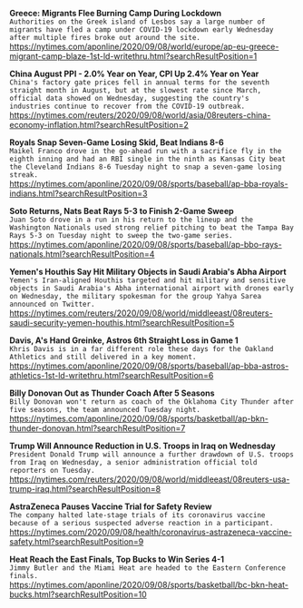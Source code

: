**Greece: Migrants Flee Burning Camp During Lockdown**\
`Authorities on the Greek island of Lesbos say a large number of migrants have fled a camp under COVID-19 lockdown early Wednesday after multiple fires broke out around the site. `\
https://nytimes.com/aponline/2020/09/08/world/europe/ap-eu-greece-migrant-camp-blaze-1st-ld-writethru.html?searchResultPosition=1

**China August PPI - 2.0% Year on Year, CPI Up 2.4% Year on Year**\
`China's factory gate prices fell in annual terms for the seventh straight month in August, but at the slowest rate since March, official data showed on Wednesday, suggesting the country's  industries continue to recover from the COVID-19 outbreak.`\
https://nytimes.com/reuters/2020/09/08/world/asia/08reuters-china-economy-inflation.html?searchResultPosition=2

**Royals Snap Seven-Game Losing Skid, Beat Indians 8-6**\
`Maikel Franco drove in the go-ahead run with a sacrifice fly in the eighth inning and had an RBI single in the ninth as Kansas City beat the Cleveland Indians 8-6 Tuesday night to snap a seven-game losing streak.`\
https://nytimes.com/aponline/2020/09/08/sports/baseball/ap-bba-royals-indians.html?searchResultPosition=3

**Soto Returns, Nats Beat Rays 5-3 to Finish 2-Game Sweep**\
`Juan Soto drove in a run in his return to the lineup and the Washington Nationals used strong relief pitching to beat the Tampa Bay Rays 5-3 on Tuesday night to sweep the two-game series.`\
https://nytimes.com/aponline/2020/09/08/sports/baseball/ap-bbo-rays-nationals.html?searchResultPosition=4

**Yemen's Houthis Say Hit Military Objects in Saudi Arabia's Abha Airport**\
`Yemen's Iran-aligned Houthis targeted and hit military and sensitive objects in Saudi Arabia's Abha international airport with drones early on Wednesday, the military spokesman for the group Yahya Sarea announced on Twitter.`\
https://nytimes.com/reuters/2020/09/08/world/middleeast/08reuters-saudi-security-yemen-houthis.html?searchResultPosition=5

**Davis, A's Hand Greinke, Astros 6th Straight Loss in Game 1**\
`Khris Davis is in a far different role these days for the Oakland Athletics and still delivered in a key moment.`\
https://nytimes.com/aponline/2020/09/08/sports/baseball/ap-bba-astros-athletics-1st-ld-writethru.html?searchResultPosition=6

**Billy Donovan Out as Thunder Coach After 5 Seasons**\
`Billy Donovan won't return as coach of the Oklahoma City Thunder after five seasons, the team announced Tuesday night.`\
https://nytimes.com/aponline/2020/09/08/sports/basketball/ap-bkn-thunder-donovan.html?searchResultPosition=7

**Trump Will Announce Reduction in U.S. Troops in Iraq on Wednesday**\
`President Donald Trump will announce a further drawdown of U.S. troops from Iraq on Wednesday, a senior administration official told reporters on Tuesday. `\
https://nytimes.com/reuters/2020/09/08/world/middleeast/08reuters-usa-trump-iraq.html?searchResultPosition=8

**AstraZeneca Pauses Vaccine Trial for Safety Review**\
`The company halted late-stage trials of its coronavirus vaccine because of a serious suspected adverse reaction in a participant.`\
https://nytimes.com/2020/09/08/health/coronavirus-astrazeneca-vaccine-safety.html?searchResultPosition=9

**Heat Reach the East Finals, Top Bucks to Win Series 4-1**\
`Jimmy Butler and the Miami Heat are headed to the Eastern Conference finals.`\
https://nytimes.com/aponline/2020/09/08/sports/basketball/bc-bkn-heat-bucks.html?searchResultPosition=10

